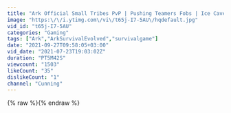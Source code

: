 ```yaml
---
title: "Ark Official Small Tribes PvP | Pushing Teamers Fobs | Ice Cave"
image: "https:\/\/i.ytimg.com\/vi\/t65j-I7-5AU\/hqdefault.jpg"
vid_id: "t65j-I7-5AU"
categories: "Gaming"
tags: ["Ark","ArkSurvivalEvolved","survivalgame"]
date: "2021-09-27T09:58:05+03:00"
vid_date: "2021-07-23T19:03:02Z"
duration: "PT5M42S"
viewcount: "1503"
likeCount: "35"
dislikeCount: "1"
channel: "Cunning"
---
```

{% raw %}{% endraw %}
